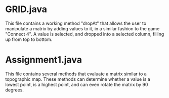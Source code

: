 # GRID.java
This file contains a working method "dropAt" that allows the user to manipulate a matrix by adding values to it, in a similar fashion to the game "Connect 4". A value is selected, and dropped into a selected column, filling up from top to bottom.

# Assignment1.java
This file contains several methods that evaluate a matrix similar to a topographic map. These methods can determine whether a value is a lowest point, is a highest point, and can even rotate the matrix by 90 degrees. 
